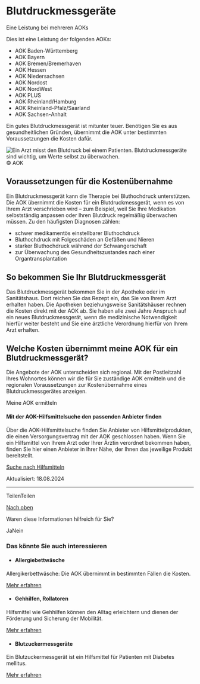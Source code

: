 # Blutdruckmessgeräte

Eine Leistung bei mehreren AOKs

Dies ist eine Leistung der folgenden AOKs:

- AOK Baden-Württemberg
- AOK Bayern
- AOK Bremen/Bremerhaven
- AOK Hessen
- AOK Niedersachsen
- AOK Nordost
- AOK NordWest
- AOK PLUS
- AOK Rheinland/Hamburg
- AOK Rheinland-Pfalz/Saarland
- AOK Sachsen-Anhalt

Ein gutes Blutdruckmessgerät ist mitunter teuer. Benötigen Sie es aus gesundheitlichen Gründen, übernimmt die AOK unter bestimmten Voraussetzungen die Kosten dafür.

![Ein Arzt misst den Blutdruck bei einem Patienten. Blutdruckmessgeräte sind wichtig, um Werte selbst zu überwachen. ](https://www.aok.de/pk/magazin/cms/fileadmin/_processed_/6/5/csm_blutdruckmessgeraet_e578dfff34.jpg.webp)© AOK

## Voraussetzungen für die Kostenübernahme

Ein Blutdruckmessgerät kann die Therapie bei Bluthochdruck unterstützen. Die AOK übernimmt die Kosten für ein Blutdruckmessgerät, wenn es von Ihrem Arzt verschrieben wird – zum Beispiel, weil Sie Ihre Medikation selbstständig anpassen oder Ihren Blutdruck regelmäßig überwachen müssen. Zu den häufigsten Diagnosen zählen:

- schwer medikamentös einstellbarer Bluthochdruck
- Bluthochdruck mit Folgeschäden an Gefäßen und Nieren
- starker Bluthochdruck während der Schwangerschaft
- zur Überwachung des Gesundheitszustandes nach einer Organtransplantation

## So bekommen Sie Ihr Blutdruckmessgerät

Das Blutdruckmessgerät bekommen Sie in der Apotheke oder im Sanitätshaus. Dort reichen Sie das Rezept ein, das Sie von Ihrem Arzt erhalten haben. Die Apotheken beziehungsweise Sanitätshäuser rechnen die Kosten direkt mit der AOK ab. Sie haben alle zwei Jahre Anspruch auf ein neues Blutdruckmessgerät, wenn die medizinische Notwendigkeit hierfür weiter besteht und Sie eine ärztliche Verordnung hierfür von Ihrem Arzt erhalten.

## Welche Kosten übernimmt meine AOK für ein Blutdruckmessgerät?

Die Angebote der AOK unterscheiden sich regional. Mit der Postleitzahl Ihres Wohnortes können wir die für Sie zuständige AOK ermitteln und die regionalen Voraussetzungen zur Kostenübernahme eines Blutdruckmessgerätes anzeigen.

Meine AOK ermitteln

#### Mit der AOK-Hilfsmittelsuche den passenden Anbieter finden

Über die AOK-Hilfsmittelsuche finden Sie Anbieter von Hilfsmittelprodukten, die einen Versorgungsvertrag mit der AOK geschlossen haben. Wenn Sie ein Hilfsmittel von Ihrem Arzt oder Ihrer Ärztin verordnet bekommen haben, finden Sie hier einen Anbieter in Ihrer Nähe, der Ihnen das jeweilige Produkt bereitstellt.

[Suche nach Hilfsmitteln](https://www.aok.de/pk/hilfsmittelsuche/)

Aktualisiert: 18.08.2024

* * *

TeilenTeilen

[Nach oben](https://www.aok.de/pk/leistungen/hilfsmittel/blutdruckmessgeraet/#main-content)

Waren diese Informationen hilfreich für Sie?

JaNein

### Das könnte Sie auch interessieren

- #### Allergiebettwäsche







Allergikerbettwäsche: Die AOK übernimmt in bestimmten Fällen die Kosten.



[Mehr erfahren](https://www.aok.de/pk/leistungen/hilfsmittel/allergiebettwaesche/)

- #### Gehhilfen, Rollatoren







Hilfsmittel wie Gehhilfen können den Alltag erleichtern und dienen der Förderung und Sicherung der Mobilität.



[Mehr erfahren](https://www.aok.de/pk/leistungen/hilfsmittel/gehhilfen-und-rollatoren/)

- #### Blutzuckermessgeräte







Ein Blutzuckermessgerät ist ein Hilfsmittel für Patienten mit Diabetes mellitus.



[Mehr erfahren](https://www.aok.de/pk/leistungen/hilfsmittel/blutzuckermessgeraete/)